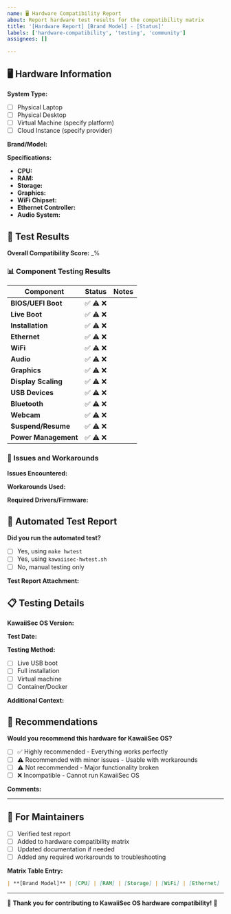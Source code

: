 ```yaml
---
name: 🖥️ Hardware Compatibility Report
about: Report hardware test results for the compatibility matrix
title: '[Hardware Report] [Brand Model] - [Status]'
labels: ['hardware-compatibility', 'testing', 'community']
assignees: []

---
```


## 🖥️ Hardware Information

**System Type:** 
- [ ] Physical Laptop
- [ ] Physical Desktop
- [ ] Virtual Machine (specify platform)
- [ ] Cloud Instance (specify provider)

**Brand/Model:** 
<!-- e.g., ThinkPad T480, Dell XPS 13, Custom Build, etc. -->

**Specifications:**
- **CPU:** 
- **RAM:** 
- **Storage:** 
- **Graphics:** 
- **WiFi Chipset:** 
- **Ethernet Controller:** 
- **Audio System:** 

## 🧪 Test Results

**Overall Compatibility Score:** _%

### 📊 Component Testing Results

| Component | Status | Notes |
|-----------|--------|-------|
| **BIOS/UEFI Boot** | ✅ ⚠️ ❌ |  |
| **Live Boot** | ✅ ⚠️ ❌ |  |
| **Installation** | ✅ ⚠️ ❌ |  |
| **Ethernet** | ✅ ⚠️ ❌ |  |
| **WiFi** | ✅ ⚠️ ❌ |  |
| **Audio** | ✅ ⚠️ ❌ |  |
| **Graphics** | ✅ ⚠️ ❌ |  |
| **Display Scaling** | ✅ ⚠️ ❌ |  |
| **USB Devices** | ✅ ⚠️ ❌ |  |
| **Bluetooth** | ✅ ⚠️ ❌ |  |
| **Webcam** | ✅ ⚠️ ❌ |  |
| **Suspend/Resume** | ✅ ⚠️ ❌ |  |
| **Power Management** | ✅ ⚠️ ❌ |  |

### 🔧 Issues and Workarounds

**Issues Encountered:**
<!-- Describe any problems you experienced -->

**Workarounds Used:**
<!-- List any steps needed to resolve issues -->

**Required Drivers/Firmware:**
<!-- List any additional drivers or firmware packages needed -->

## 📄 Automated Test Report

**Did you run the automated test?**
- [ ] Yes, using `make hwtest`
- [ ] Yes, using `kawaiisec-hwtest.sh`
- [ ] No, manual testing only

**Test Report Attachment:**
<!-- Please attach your ~/kawaiisec_hw_report.txt file -->

## 📋 Testing Details

**KawaiiSec OS Version:** 
<!-- e.g., 1.0.0, git commit hash, etc. -->

**Test Date:** 
<!-- YYYY-MM-DD -->

**Testing Method:**
- [ ] Live USB boot
- [ ] Full installation
- [ ] Virtual machine
- [ ] Container/Docker

**Additional Context:**
<!-- Any other information that might be helpful -->

## 🎯 Recommendations

**Would you recommend this hardware for KawaiiSec OS?**
- [ ] ✅ Highly recommended - Everything works perfectly
- [ ] ⚠️ Recommended with minor issues - Usable with workarounds
- [ ] ⚠️ Not recommended - Major functionality broken
- [ ] ❌ Incompatible - Cannot run KawaiiSec OS

**Comments:**
<!-- Additional thoughts or recommendations -->

---

## 📝 For Maintainers

- [ ] Verified test report
- [ ] Added to hardware compatibility matrix
- [ ] Updated documentation if needed
- [ ] Added any required workarounds to troubleshooting

**Matrix Table Entry:**
```markdown
| **[Brand Model]** | [CPU] | [RAM] | [Storage] | [WiFi] | [Ethernet] | ✅/✅ | ✅ | ✅ | ✅ | ✅ | ✅ | ✅ | ✅ | [Issues] | [Date] | [Tester] |
```

---

🌸 **Thank you for contributing to KawaiiSec OS hardware compatibility!** 🌸 